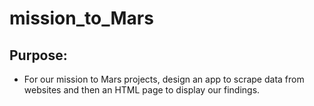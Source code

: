 # mission_to_Mars
## Purpose:
- For our mission to Mars projects, design an app to scrape data from websites and then an HTML page to display our findings.

